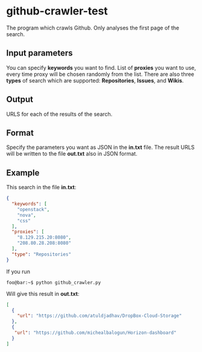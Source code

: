 # github-crawler-test

The program which crawls Github. Only analyses the first page of the search.

## Input parameters

You can specify **keywords** you want to find. 
List of **proxies** you want to use, every time proxy will be chosen randomly from the list. 
There are also three **types** of search which are supported: **Repositories**, **Issues**, and **Wikis**.

## Output

URLS for each of the results of the search.

## Format

Specify the parameters you want as JSON in the **in.txt** file. The result URLS will be written to the file **out.txt** also in JSON format.

## Example

This search in the file **in.txt**:
```json
{
  "keywords": [
    "openstack",
    "nova",
    "css"
  ],
  "proxies": [
    "8.129.215.20:8080",
    "208.80.28.208:8080"
  ],
  "type": "Repositories"
}
```

If you run
```console
foo@bar:~$ python github_crawler.py
```


Will give this result in **out.txt**:
```json
[
  {
    "url": "https://github.com/atuldjadhav/DropBox-Cloud-Storage"
  },
  {
   "url": "https://github.com/michealbalogun/Horizon-dashboard"
  }
]
```




